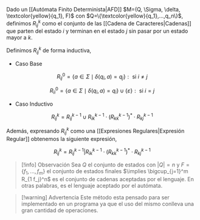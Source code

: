 Dado un [[Autómata Finito Determinista|AFD]] $M=(Q, \Sigma, \delta, \textcolor{yellow}{q_1}, F)$ con $Q=\{\textcolor{yellow}{q_1},...,q_n\}$, definimos $R_{ij}^k$ como el conjunto de las [[Cadena de Caracteres|Cadenas]] que parten del estado $i$ y terminan en el estado $j$ sin pasar por un estado mayor a $k$.

Definimos $R_{ij}^k$ de forma inductiva,
- Caso Base

$$\tag{1} R_{ij}^0=\{a \in \Sigma \mid \delta(q_i, a) = q_j \} : \text{ si } i \neq j$$

$$\tag{2} R_{ii}^0=\{a \in \Sigma \mid \delta(q_i, a) = q_i \} \cup \{ \varepsilon \} : \text{ si } i = j$$

- Caso Inductivo

$$\tag{3} R_{ij}^k=R_{ij}^{k-1} \cup R_{ik}^{k-1} \cdot (R_{kk}^{k-1})^\ast \cdot R_{kj}^{k-1}$$

Además, expresando $R_{ij}^k$ como una [[Expresiones Regulares|Expresión Regular]] obtenemos la siguiente expresión,

$$R_{ij}^k=R_{ij}^{k-1} | R_{ik}^{k-1} \cdot (R_{kk}^{k-1})^\ast \cdot R_{kj}^{k-1}$$

> [!info]  Observación
> Sea $Q$ el conjunto de estados con $|Q|=n$ y $F=\{f_1,...,f_m\}$ el conjunto de estados finales $\implies \bigcup_{j=1}^m R_{1 f_j}^n$ es el conjunto de cadenas aceptadas por el lenguaje. En otras palabras, es el lenguaje aceptado por el autómata.

> [!warning] Advertencia
> Este método esta pensado para ser implementado en un programa ya que el uso del mismo conlleva una gran cantidad de operaciones.
